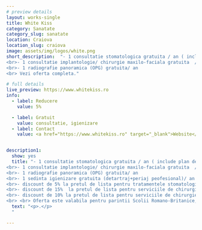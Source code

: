 ```yaml
---
# preview details
layout: works-single
title: White Kiss
category: Sanatate
category_slug: sanatate
location: Craiova
location_slug: craiova
image: assets/img/logos/white.png
short_description:  "- 1 consultatie stomatologica gratuita / an ( include plan de tratament personalizat)
<br>- 1 consultatie implantologie/ chirurgie maxilo-faciala gratuita  / an (include plan de tratament personalizat)
<br>- 1 radiografie panoramica (OPG) gratuita/ an
<br> Vezi oferta completa."

# full details
live_preview: https://www.whitekiss.ro
info:
  - label: Reducere
    value: 5% 

  - label: Gratuit
    value: consultatie, igienizare
  - label: Contact
    value: <a href="https://www.whitekiss.ro" target="_blank">Website</a>


description1:
  show: yes
  title: "- 1 consultatie stomatologica gratuita / an ( include plan de tratament personalizat)
<br>- 1 consultatie implantologie/ chirurgie maxilo-faciala gratuita  / an (include plan de tratament personalizat)
<br>- 1 radiografie panoramica (OPG) gratuita/ an
<br>- 1 sedinta igienizare gratuita (detartraj+periaj peofesional)/ an
<br>- discount de 5% la pretul de lista pentru tratamentele stomatologice
<br>- discount de 15%  la pretul de lista pentru serviciile de chirurgie oferite de Dr. Mircea Gheorghita in cadrul clinicii WhiteKiss
<br>- discount de 10% la pretul de lista pentru serviciile de chirurgie maxilo-faciala oferite de Dr. Mircea Gheorghita in cadrul spitalului  Memorial din Bucuresti.
<br> <br> Oferta este valabila pentru parintii Scolii Romano-Britanice, indiferent de tipul de abonament, iar pentru alti abonati, oferta este valabila pentru abonamentele anuale."
  text: "<p>.</p>
  "

---
```

